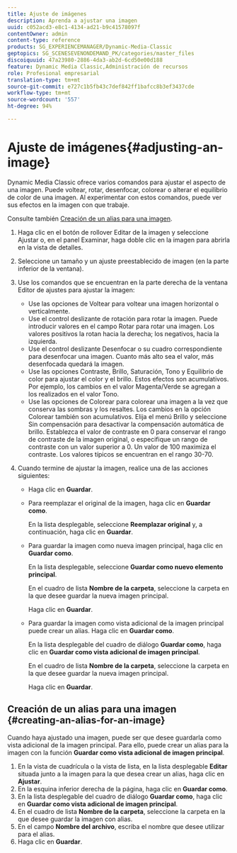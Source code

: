 ```yaml
---
title: Ajuste de imágenes
description: Aprenda a ajustar una imagen
uuid: c052acd3-e8c1-4134-ad21-b9c41578097f
contentOwner: admin
content-type: reference
products: SG_EXPERIENCEMANAGER/Dynamic-Media-Classic
geptopics: SG_SCENESEVENONDEMAND_PK/categories/master_files
discoiquuid: 47a23980-2886-4da3-ab2d-6cd50e00d188
feature: Dynamic Media Classic,Administración de recursos
role: Profesional empresarial
translation-type: tm+mt
source-git-commit: e727c1b5fb43c7def842ff1bafcc8b3ef3437cde
workflow-type: tm+mt
source-wordcount: '557'
ht-degree: 94%

---
```



# Ajuste de imágenes{#adjusting-an-image}

Dynamic Media Classic ofrece varios comandos para ajustar el aspecto de una imagen. Puede voltear, rotar, desenfocar, colorear o alterar el equilibrio de color de una imagen. Al experimentar con estos comandos, puede ver sus efectos en la imagen con que trabaje.

Consulte también [Creación de un alias para una imagen](adjusting-image.md#creating_an_alias_for_an_image).

1. Haga clic en el botón de rollover Editar de la imagen y seleccione Ajustar o, en el panel Examinar, haga doble clic en la imagen para abrirla en la vista de detalles.
1. Seleccione un tamaño y un ajuste preestablecido de imagen (en la parte inferior de la ventana).
1. Use los comandos que se encuentran en la parte derecha de la ventana Editor de ajustes para ajustar la imagen:

   * Use las opciones de Voltear para voltear una imagen horizontal o verticalmente. 
   * Use el control deslizante de rotación para rotar la imagen. Puede introducir valores en el campo Rotar para rotar una imagen. Los valores positivos la rotan hacia la derecha; los negativos, hacia la izquierda.
   * Use el control deslizante Desenfocar o su cuadro correspondiente para desenfocar una imagen. Cuanto más alto sea el valor, más desenfocada quedará la imagen.
   * Use las opciones Contraste, Brillo, Saturación, Tono y Equilibrio de color para ajustar el color y el brillo. Estos efectos son acumulativos. Por ejemplo, los cambios en el valor Magenta/Verde se agregan a los realizados en el valor Tono.
   * Use las opciones de Colorear para colorear una imagen a la vez que conserva las sombras y los resaltes. Los cambios en la opción Colorear también son acumulativos. Elija el menú Brillo y seleccione Sin compensación para desactivar la compensación automática de brillo. Establezca el valor de contraste en 0 para conservar el rango de contraste de la imagen original, o especifique un rango de contraste con un valor superior a 0. Un valor de 100 maximiza el contraste. Los valores típicos se encuentran en el rango 30-70.

1. Cuando termine de ajustar la imagen, realice una de las acciones siguientes:

   * Haga clic en **Guardar**.
   * Para reemplazar el original de la imagen, haga clic en **Guardar como**.

      En la lista desplegable, seleccione **Reemplazar original** y, a continuación, haga clic en **Guardar**.

   * Para guardar la imagen como nueva imagen principal, haga clic en **Guardar como**.

      En la lista desplegable, seleccione **Guardar como nuevo elemento principal**.

      En el cuadro de lista **Nombre de la carpeta**, seleccione la carpeta en la que desee guardar la nueva imagen principal.

      Haga clic en **Guardar**.

   * Para guardar la imagen como vista adicional de la imagen principal puede crear un alias. Haga clic en **Guardar como**.

      En la lista desplegable del cuadro de diálogo **Guardar como**, haga clic en **Guardar como vista adicional de imagen principal**.

      En el cuadro de lista **Nombre de la carpeta**, seleccione la carpeta en la que desee guardar la nueva imagen principal.

      Haga clic en **Guardar**.

## Creación de un alias para una imagen  {#creating-an-alias-for-an-image}

Cuando haya ajustado una imagen, puede ser que desee guardarla como vista adicional de la imagen principal. Para ello, puede crear un alias para la imagen con la función **Guardar como vista adicional de imagen principal**.

1. En la vista de cuadrícula o la vista de lista, en la lista desplegable **Editar** situada junto a la imagen para la que desea crear un alias, haga clic en **Ajustar**.
1. En la esquina inferior derecha de la página, haga clic en **Guardar como**.
1. En la lista desplegable del cuadro de diálogo **Guardar como**, haga clic en **Guardar como vista adicional de imagen principal**.
1. En el cuadro de lista **Nombre de la carpeta**, seleccione la carpeta en la que desee guardar la imagen con alias.
1. En el campo **Nombre del archivo**, escriba el nombre que desee utilizar para el alias.
1. Haga clic en **Guardar**.

